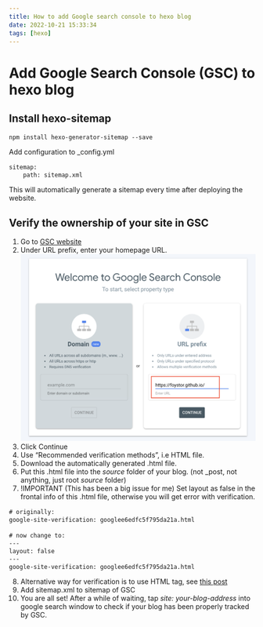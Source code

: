 ```yaml
---
title: How to add Google search console to hexo blog
date: 2022-10-21 15:33:34
tags: [hexo]
---
```

# Add Google Search Console (GSC) to hexo blog

## Install hexo-sitemap
```
npm install hexo-generator-sitemap --save
```
Add configuration to _config.yml
```
sitemap:
    path: sitemap.xml
```
This will automatically generate a sitemap every time after deploying the website.

## Verify the ownership of your site in GSC
1. Go to [GSC website](https://search.google.com/search-console/about)
2. Under URL prefix, enter your homepage URL.
![](google-search-console/property.png)
3. Click Continue
4. Use “Recommended verification methods”, i.e HTML file.
5. Download the automatically generated .html file.
6. Put this .html file into the *source* folder of your blog. (not _post, not anything, just root *source* folder)
7. !IMPORTANT (This has been a big issue for me) Set layout as false in the frontal info of this .html file, otherwise you will get error with verification.
```
# originally:
google-site-verification: googlee6edfc5f795da21a.html

# now change to:
---
layout: false
---
google-site-verification: googlee6edfc5f795da21a.html
```
8. Alternative way for verification is to use HTML tag, see [this post](https://foystor.github.io/2022/08/16/show-hexo-blog-on-google-search/)
9. Add sitemap.xml to sitemap of GSC
10. You are all set! After a while of waiting, tap *site: your-blog-address* into google search window to check if your blog has been properly tracked by GSC.